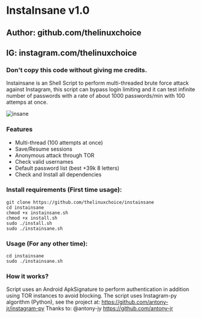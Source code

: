 # InstaInsane v1.0
## Author: github.com/thelinuxchoice
## IG: instagram.com/thelinuxchoice
### Don't copy this code without giving me credits.
Instainsane is an Shell Script to perform multi-threaded brute force attack against Instagram, this script can bypass login limiting and it can test infinite number of passwords with a rate of about 1000 passwords/min with 100 attemps at once.

![insane](https://user-images.githubusercontent.com/34893261/38772658-97646698-4012-11e8-9b5e-65596e70a5ff.png)

### Features
- Multi-thread (100 attempts at once)
- Save/Resume sessions
- Anonymous attack through TOR
- Check valid usernames
- Default password list (best +39k 8 letters)
- Check and Install all dependencies

### Install requirements (First time usage):

```
git clone https://github.com/thelinuxchoice/instainsane
cd instainsane
chmod +x instainsane.sh
chmod +x install.sh
sudo ./install.sh
sudo ./instainsane.sh
```

### Usage (For any other time):
```
cd instainsane
sudo ./instainsane.sh
```



### How it works?

Script uses an Android ApkSignature to perform authentication in addition using TOR instances to avoid blocking. 
The script uses Instagram-py algorithm (Python), see the project at: https://github.com/antony-jr/instagram-py
Thanks to: @antony-jy https://github.com/antony-jr
